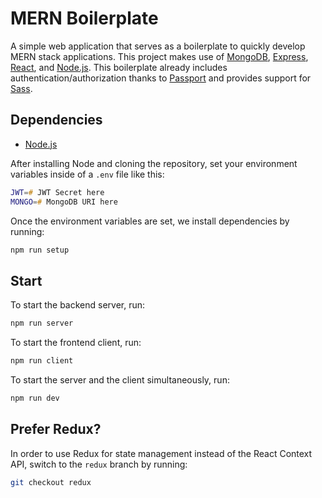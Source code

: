 # MERN Boilerplate

A simple web application that serves as a boilerplate to quickly develop MERN stack applications.  This project makes use of [MongoDB](https://www.mongodb.com/), [Express](https://expressjs.com/), [React](https://reactjs.org/), and [Node.js](https://nodejs.org/en/).  This boilerplate already includes authentication/authorization thanks to [Passport](http://www.passportjs.org/) and provides support for [Sass](https://sass-lang.com/).

## Dependencies

- [Node.js](https://nodejs.org/en/download/)

After installing Node and cloning the repository, set your environment variables inside of a `.env` file like this:

```zsh
JWT=# JWT Secret here
MONGO=# MongoDB URI here
```

Once the environment variables are set, we install dependencies by running:

```zsh
npm run setup
```

## Start

To start the backend server, run:

```zsh
npm run server
```

To start the frontend client, run:

```zsh
npm run client
```

To start the server and the client simultaneously, run:

```zsh
npm run dev
```

## Prefer Redux?

In order to use Redux for state management instead of the React Context API, switch to the `redux` branch by running:

```zsh
git checkout redux
```

